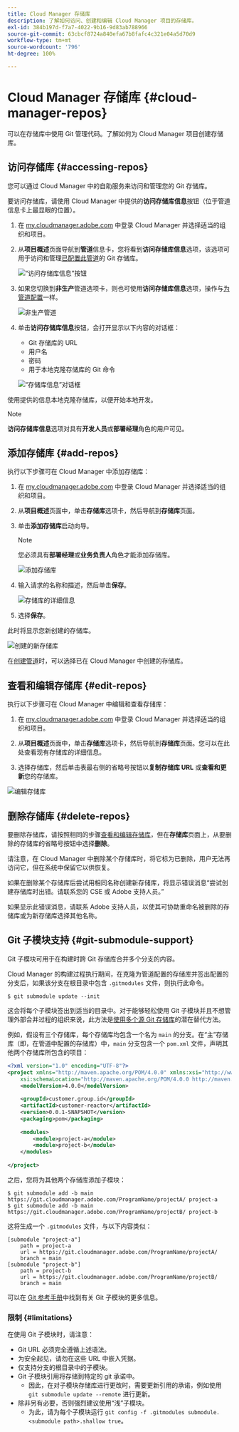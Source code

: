 ```yaml
---
title: Cloud Manager 存储库
description: 了解如何访问、创建和编辑 Cloud Manager 项目的存储库。
exl-id: 384b197d-f7a7-4022-9b16-9d83ab788966
source-git-commit: 63cbcf8724a840efa67b8fafc4c321e04a5d70d9
workflow-type: tm+mt
source-wordcount: '796'
ht-degree: 100%

---
```



# Cloud Manager 存储库 {#cloud-manager-repos}

可以在存储库中使用 Git 管理代码。了解如何为 Cloud Manager 项目创建存储库。

## 访问存储库 {#accessing-repos}

您可以通过 Cloud Manager 中的自助服务来访问和管理您的 Git 存储库。

要访问存储库，请使用 Cloud Manager 中提供的&#x200B;**访问存储库信息**&#x200B;按钮（位于管道信息卡上最显眼的位置）。

1. 在 [my.cloudmanager.adobe.com](https://my.cloudmanager.adobe.com) 中登录 Cloud Manager 并选择适当的组织和项目。

1. 从&#x200B;**项目概述**&#x200B;页面导航到&#x200B;**管道**&#x200B;信息卡，您将看到&#x200B;**访问存储库信息**&#x200B;选项，该选项可用于访问和管理[已配置此管道](/help/using/production-pipelines.md)的 Git 存储库。

   ![“访问存储库信息”按钮](/help/assets/access-repo1.png)

1. 如果您切换到&#x200B;**非生产**&#x200B;管道选项卡，则也可使用&#x200B;**访问存储库信息**&#x200B;选项，操作与[为管道配置](/help/using/non-production-pipelines.md)一样。

   ![非生产管道](/help/assets/access-repo-nonprod.png)

1. 单击&#x200B;**访问存储库信息**&#x200B;按钮，会打开显示以下内容的对话框：

   * Git 存储库的 URL
   * 用户名
   * 密码
   * 用于本地克隆存储库的 Git 命令

   ![“存储库信息”对话框](/help/assets/access-repo-create.png)

使用提供的信息本地克隆存储库，以便开始本地开发。

>[!NOTE]
>
>**访问存储库信息**&#x200B;选项对具有&#x200B;**开发人员**&#x200B;或&#x200B;**部署经理**&#x200B;角色的用户可见。

## 添加存储库 {#add-repos}

执行以下步骤可在 Cloud Manager 中添加存储库：

1. 在 [my.cloudmanager.adobe.com](https://my.cloudmanager.adobe.com) 中登录 Cloud Manager 并选择适当的组织和项目。

1. 从&#x200B;**项目概述**&#x200B;页面中，单击&#x200B;**存储库**&#x200B;选项卡，然后导航到&#x200B;**存储库**&#x200B;页面。

1. 单击&#x200B;**添加存储库**&#x200B;启动向导。

   >[!NOTE]
   >
   >您必须具有&#x200B;**部署经理**&#x200B;或&#x200B;**业务负责人**&#x200B;角色才能添加存储库。

   ![添加存储库](/help/assets/create-repo2.png)

1. 输入请求的名称和描述，然后单击&#x200B;**保存**。

   ![存储库的详细信息](/help/assets/repo-1.png)

1. 选择&#x200B;**保存**。

此时将显示您新创建的存储库。

![创建的新存储库](/help/assets/create-repo3.png)

在[创建管道](/help/overview/ci-cd-pipelines.md)时，可以选择已在 Cloud Manager 中创建的存储库。

## 查看和编辑存储库 {#edit-repos}

执行以下步骤可在 Cloud Manager 中编辑和查看存储库：

1. 在 [my.cloudmanager.adobe.com](https://my.cloudmanager.adobe.com) 中登录 Cloud Manager 并选择适当的组织和项目。

1. 从&#x200B;**项目概述**&#x200B;页面中，单击&#x200B;**存储库**&#x200B;选项卡，然后导航到&#x200B;**存储库**&#x200B;页面。您可以在此处查看现有存储库的详细信息。

1. 选择存储库，然后单击表最右侧的省略号按钮以&#x200B;**复制存储库 URL** 或&#x200B;**查看和更新**&#x200B;您的存储库。

![编辑存储库](/help/assets/create-repo3.png)

## 删除存储库 {#delete-repos}

要删除存储库，请按照相同的步骤[查看和编辑存储库](#edit-repos)，但在&#x200B;**存储库**&#x200B;页面上，从要删除的存储库的省略号按钮中选择&#x200B;**删除**。

请注意，在 Cloud Manager 中删除某个存储库时，将它标为已删除，用户无法再访问它，但在系统中保留它以供恢复。

如果在删除某个存储库后尝试用相同名称创建新存储库，将显示错误消息“尝试创建存储库时出错。请联系您的 CSE 或 Adobe 支持人员。”

如果显示此错误消息，请联系 Adobe 支持人员，以使其可协助重命名被删除的存储库或为新存储库选择其他名称。

## Git 子模块支持 {#git-submodule-support}

Git 子模块可用于在构建时跨 Git 存储库合并多个分支的内容。

Cloud Manager 的构建过程执行期间，在克隆为管道配置的存储库并签出配置的分支后，如果该分支在根目录中包含 `.gitmodules` 文件，则执行此命令。

```
$ git submodule update --init
```

这会将每个子模块签出到适当的目录中。对于能够轻松使用 Git 子模块并且不想管理外部合并过程的组织来说，此方法是[使用多个源 Git 存储库](/help/managing-code/multiple-git-repos.md)的潜在替代方法。

例如，假设有三个存储库，每个存储库均包含一个名为 `main` 的分支。在“主”存储库（即，在管道中配置的存储库）中，`main` 分支包含一个 `pom.xml` 文件，声明其他两个存储库所包含的项目：

```xml
<?xml version="1.0" encoding="UTF-8"?>
<project xmlns="http://maven.apache.org/POM/4.0.0" xmlns:xsi="http://www.w3.org/2001/XMLSchema-instance"
    xsi:schemaLocation="http://maven.apache.org/POM/4.0.0 http://maven.apache.org/maven-v4_0_0.xsd">
    <modelVersion>4.0.0</modelVersion>
   
    <groupId>customer.group.id</groupId>
    <artifactId>customer-reactor</artifactId>
    <version>0.0.1-SNAPSHOT</version>
    <packaging>pom</packaging>
   
    <modules>
        <module>project-a</module>
        <module>project-b</module>
    </modules>
   
</project>
```

之后，您将为其他两个存储库添加子模块：

```shell
$ git submodule add -b main https://git.cloudmanager.adobe.com/ProgramName/projectA/ project-a
$ git submodule add -b main https://git.cloudmanager.adobe.com/ProgramName/projectB/ project-b
```

这将生成一个 `.gitmodules` 文件，与以下内容类似：

```text
[submodule "project-a"]
    path = project-a
    url = https://git.cloudmanager.adobe.com/ProgramName/projectA/
    branch = main
[submodule "project-b"]
    path = project-b
    url = https://git.cloudmanager.adobe.com/ProgramName/projectB/
    branch = main
```

可以在 [Git 参考手册](https://git-scm.com/book/en/v2/Git-Tools-Submodules)中找到有关 Git 子模块的更多信息。

### 限制 {#limitations}

在使用 Git 子模块时，请注意：

* Git URL 必须完全遵循上述语法。
* 为安全起见，请勿在这些 URL 中嵌入凭据。
* 仅支持分支的根目录中的子模块。
* Git 子模块引用将存储到特定的 git 承诺中。
   * 因此，在对子模块存储库进行更改时，需要更新引用的承诺，例如使用 `git submodule update --remote` 进行更新。
* 除非另有必要，否则强烈建议使用“浅”子模块。
   * 为此，请为每个子模块运行 `git config -f .gitmodules submodule.<submodule path>.shallow true`。
